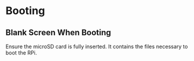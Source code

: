 # Booting

## Blank Screen When Booting

Ensure the microSD card is fully inserted.  It contains the files necessary to boot the RPi.


